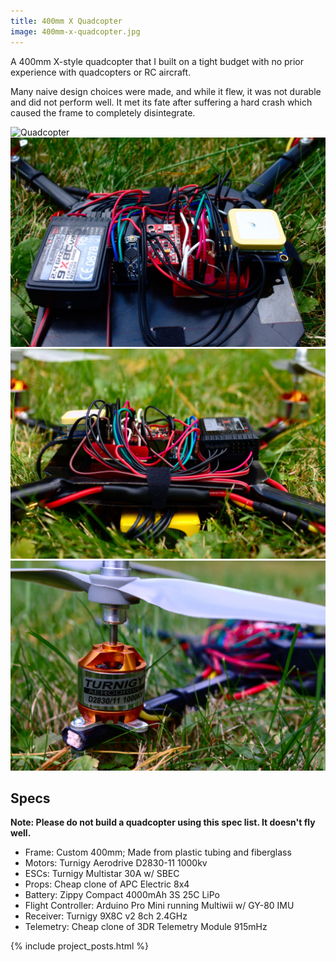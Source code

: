 ```yaml
---
title: 400mm X Quadcopter
image: 400mm-x-quadcopter.jpg
---
```


A 400mm X-style quadcopter that I built on a tight budget with no prior experience with quadcopters or RC aircraft.

Many naive design choices were made, and while it flew, it was not durable and did not perform well. It met its fate after suffering a hard crash which caused the frame to completely disintegrate.

![Quadcopter](/img/content/400mm-x-quadcopter/overview.jpg)
![Electronics closeup](/img/content/400mm-x-quadcopter/electronics.jpg)
![Electronics side view](/img/content/400mm-x-quadcopter/electronics-2.jpg)
![Motors closeup](/img/content/400mm-x-quadcopter/motors.jpg)

## Specs

**Note: Please do not build a quadcopter using this spec list. It doesn't fly well.**

* Frame: Custom 400mm; Made from plastic tubing and fiberglass
* Motors: Turnigy Aerodrive D2830-11 1000kv
* ESCs: Turnigy Multistar 30A w/ SBEC
* Props: Cheap clone of APC Electric 8x4
* Battery: Zippy Compact 4000mAh 3S 25C LiPo
* Flight Controller: Arduino Pro Mini running Multiwii w/ GY-80 IMU
* Receiver: Turnigy 9X8C v2 8ch 2.4GHz
* Telemetry: Cheap clone of 3DR Telemetry Module 915mHz

{% include project_posts.html %}
